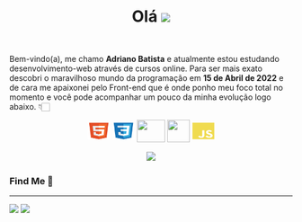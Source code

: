 <div align="center" >
   <h1>  Olá  <img src="https://raw.githubusercontent.com/kaueMarques/kaueMarques/master/hi.gif" height="30px"></h1>
  </div>
  <br>



Bem-vindo(a), me chamo <strong>Adriano Batista</strong> e atualmente estou estudando desenvolvimento-web através de cursos online.
Para ser mais exato descobri o maravilhoso mundo da programação em  <strong>15 de Abril de 2022</strong>  e de cara me apaixonei pelo
Front-end que é onde ponho meu foco total no momento e você pode acompanhar um pouco da minha evolução logo abaixo. 👇🏻
<div align="center">
  <img align="center" alt="Rafa-HTML" height="30" width="40" src="https://raw.githubusercontent.com/devicons/devicon/master/icons/html5/html5-original.svg">
    <img align="center" alt="Rafa-CSS" height="30" width="40" src="https://raw.githubusercontent.com/devicons/devicon/master/icons/css3/css3-original.svg">
  <img align="center" height="40" width="50" src="https://cdn.jsdelivr.net/gh/devicons/devicon/icons/bootstrap/bootstrap-original.svg" />
   <img  align = "center" height="40" width="40" src="https://cdn.jsdelivr.net/gh/devicons/devicon/icons/react/react-original-wordmark.svg" />
    <img align="center" alt="Rafa-Js" height="30" width="40" src="https://raw.githubusercontent.com/devicons/devicon/master/icons/javascript/javascript-plain.svg"><br><br>
  <img height="180em" src="https://github-readme-stats.vercel.app/api/top-langs/?username=eu-adris&layout=compact&langs_count=7&theme=dark"/>
  </div>
  <div>
  <h3>Find Me 🔎</h3>
  <hr>
<a href="https://www.instagram.com/eu_adris" target="_blank"><img src="https://img.shields.io/badge/-Instagram-%23E4405F?style=for-the-badge&logo=instagram&logoColor=white" target="_blank"></a>
 <a href="https://www.linkedin.com/in/adriano-batista-633b93241" target="_blank"><img src="https://img.shields.io/badge/-LinkedIn-%230077B5?style=for-the-badge&logo=linkedin&logoColor=white" target="_blank"></a>
</div>
  
